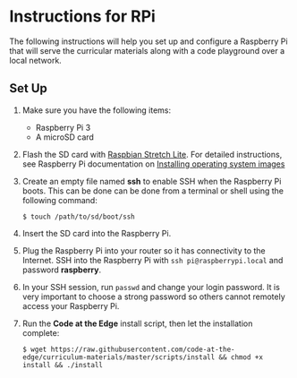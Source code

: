 # Instructions for RPi

The following instructions will help you set up and configure a Raspberry Pi that will serve the curricular materials along with a code playground over a local network.

## Set Up

1. Make sure you have the following items:

    - Raspberry Pi 3
    - A microSD card

1. Flash the SD card with [Raspbian Stretch Lite](https://www.raspberrypi.org/downloads/raspbian/). For detailed instructions, see Raspberry Pi documentation on [Installing operating system images](https://www.raspberrypi.org/documentation/installation/installing-images/)

1. Create an empty file named **ssh** to enable SSH when the Raspberry Pi boots. This can be done can be done from a terminal or shell using the following command:

    ```
    $ touch /path/to/sd/boot/ssh
    ```

1. Insert the SD card into the Raspberry Pi.

1. Plug the Raspberry Pi  into your router so it has connectivity to the Internet. SSH into the Raspberry Pi with `ssh pi@raspberrypi.local` and password **raspberry**.

1. In your SSH session, run `passwd` and change your login password. It is very important to choose a strong password so others cannot remotely access your Raspberry Pi.

1. Run the **Code at the Edge** install script, then let the installation complete:

    ```
    $ wget https://raw.githubusercontent.com/code-at-the-edge/curriculum-materials/master/scripts/install && chmod +x install && ./install
    ```
